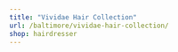 ```yaml
---
title: "Vividae Hair Collection"
url: /baltimore/vividae-hair-collection/
shop: hairdresser
---
```

